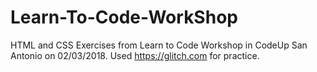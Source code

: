 # Learn-To-Code-WorkShop
HTML and CSS Exercises from Learn to Code Workshop in CodeUp San Antonio on 02/03/2018.
Used https://glitch.com for practice.
